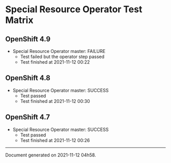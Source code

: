 
Special Resource Operator Test Matrix
=====================================

OpenShift 4.9
-------------


* Special Resource Operator master: FAILURE
  - Test failed but the operator step passed
  - Test finished at 2021-11-12 00:22

OpenShift 4.8
-------------


* Special Resource Operator master: SUCCESS
  - Test passed
  - Test finished at 2021-11-12 00:30

OpenShift 4.7
-------------


* Special Resource Operator master: SUCCESS
  - Test passed
  - Test finished at 2021-11-12 00:26


---
Document generated on 2021-11-12 04h58.
